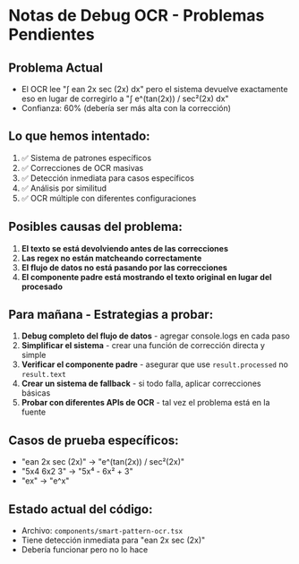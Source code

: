 # Notas de Debug OCR - Problemas Pendientes

## Problema Actual
- El OCR lee "∫ ean 2x sec (2x) dx" pero el sistema devuelve exactamente eso en lugar de corregirlo a "∫ e^(tan(2x)) / sec²(2x) dx"
- Confianza: 60% (debería ser más alta con la corrección)

## Lo que hemos intentado:
1. ✅ Sistema de patrones específicos
2. ✅ Correcciones de OCR masivas
3. ✅ Detección inmediata para casos específicos
4. ✅ Análisis por similitud
5. ✅ OCR múltiple con diferentes configuraciones

## Posibles causas del problema:
1. **El texto se está devolviendo antes de las correcciones**
2. **Las regex no están matcheando correctamente**
3. **El flujo de datos no está pasando por las correcciones**
4. **El componente padre está mostrando el texto original en lugar del procesado**

## Para mañana - Estrategias a probar:
1. **Debug completo del flujo de datos** - agregar console.logs en cada paso
2. **Simplificar el sistema** - crear una función de corrección directa y simple
3. **Verificar el componente padre** - asegurar que use `result.processed` no `result.text`
4. **Crear un sistema de fallback** - si todo falla, aplicar correcciones básicas
5. **Probar con diferentes APIs de OCR** - tal vez el problema está en la fuente

## Casos de prueba específicos:
- "ean 2x sec (2x)" → "e^(tan(2x)) / sec²(2x)"
- "5x4 6x2 3" → "5x⁴ - 6x² + 3"
- "ex" → "e^x"

## Estado actual del código:
- Archivo: `components/smart-pattern-ocr.tsx`
- Tiene detección inmediata para "ean 2x sec (2x)"
- Debería funcionar pero no lo hace